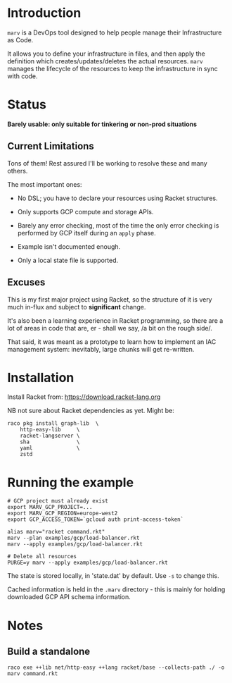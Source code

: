 
# Introduction

`marv` is a DevOps tool designed to help people manage their Infrastructure as Code.

It allows you to define your infrastructure in files, and then apply the
definition which creates/updates/deletes the actual resources. `marv` manages
the lifecycle of the resources to keep the infrastructure in sync with code.

# Status

__Barely usable:  only suitable for tinkering or non-prod situations__

## __Current__ Limitations

Tons of them! Rest assured I'll be working to resolve these and many others.

The most important ones:

- No DSL; you have to declare your resources using Racket structures.

- Only supports GCP compute and storage APIs.

- Barely any error checking, most of the time the only error checking is
performed by GCP itself during an `apply` phase.

- Example isn't documented enough.

- Only a local state file is supported.

## Excuses

This is my first major project using Racket, so the structure of it is very much
in-flux and subject to __significant__ change. 

It's also been a learning experience in Racket programming, so there are a lot
of areas in code that are, er - shall we say, /a bit on the rough side/. 

That said, it was meant as a prototype to learn how to implement an IAC
management system: inevitably, large chunks will get re-written.


# Installation

Install Racket from: https://download.racket-lang.org

NB not sure about Racket dependencies as yet. Might be:

    raco pkg install graph-lib  \
        http-easy-lib     \
        racket-langserver \
        sha               \
        yaml              \
        zstd               

# Running the example

    # GCP project must already exist
    export MARV_GCP_PROJECT=...
    export MARV_GCP_REGION=europe-west2
    export GCP_ACCESS_TOKEN=`gcloud auth print-access-token`

    alias marv="racket command.rkt"
    marv --plan examples/gcp/load-balancer.rkt 
    marv --apply examples/gcp/load-balancer.rkt 

    # Delete all resources
    PURGE=y marv --apply examples/gcp/load-balancer.rkt 

The state is stored locally, in 'state.dat' by default. Use `-s` to change this.

Cached information is held in the `.marv` directory - this is mainly for holding
downloaded GCP API schema information.

# Notes

## Build a standalone

    raco exe ++lib net/http-easy ++lang racket/base --collects-path ./ -o marv command.rkt